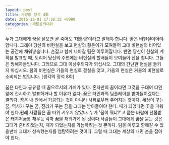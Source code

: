```yaml
---
layout: post
title: 사랑의 정석 4회
date: 2015-12-01 17:28:32 +0900
categories: 깨달음의대화
---
```

    
누가 그대에게 꿈을 물으면 곧 죽어도 ‘대통령’이라고 말해야 합니다. 꿈은 비현실이어야 합니다. 그래야 당신의 비현실을 보고 현실의 젊은이가 모여들어 그대 비현실의 비어있는 공간에 채워넣습니다. 손잡고 함께 나아갈 팀은 이루어집니다. 반면 당신이 현실의 계획을 발표할 때, 도리어 당신의 주변에는 비현실의 할배들이 모여들어 진을 칩니다. 그들은 방해자들입니다. 그러므로 그대 이상주의자가 되십시오. 그대의 간난한 현실을 들키지 마십시오. 봄의 비현실은 가을의 현실로 결실을 맺고, 가을의 현실은 겨울의 비현실로 소비되는 법입니다. [생각의 정석 8회] 

  


꿈은 타인과 공유될 때 꿈으로서의 가치가 있다. 혼자만의 꿈이라면 그것을 구태여 타인 앞에 전시하고 발표하거나 할 이유가 없다. 꿈은 타인과의 팀플레이를 받아들이겠다는 결의다. 꿈은 내 안에서 가공되는 것이 아니라 사회로부터 주어지는 것이다. 세상이 꾸는 꿈, 역사가 꾸는 꿈, 진리가 꾸는 꿈을 그대는 받아들여야 한다. 때가 되었다면 꽃을 피워야 한다.원래 사람들은 꿈 따위 키우지 않았다. 누가 '꿈이 뭐냐?'고 묻는 바람에 선물받은 돼지저금통 채우듯 각자 꿈을 채워가게 된 것이다.사람들이 그대에게 꿈을 묻는 것은 그대가 준비되었는지, 때가 되었는지를 가늠하려는 것 뿐이다. 팀을 이루고 함께갈 수 있을만치 그대가 성숙했는지를 염탐하려는 것이다. 그럴 때 그대는 세상의 내민 손을 잡아야 한다.